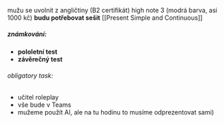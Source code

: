 mužu se uvolnit z angličtiny (B2 certifikát)
high note 3 (modrá barva, asi 1000 kč)
**budu potřebovat sešit**
[[Present Simple and Continuous]]
##### známkování:
- **pololetní test** 
- **závěrečný test**
###### obligatory task:
- učitel roleplay
- vše bude v Teams
- mužeme použít AI, ale na tu hodinu to musíme odprezentovat sami)

